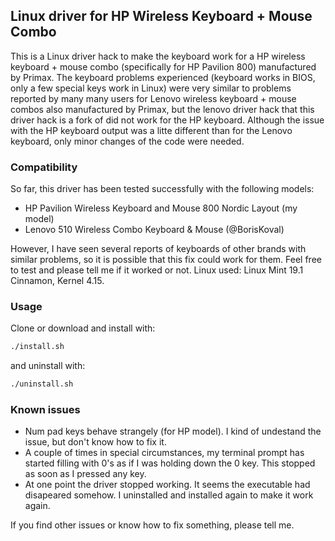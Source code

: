 ## Linux driver for HP Wireless Keyboard + Mouse Combo

This is a Linux driver hack to make the keyboard work for a HP wireless keyboard + mouse combo (specifically for HP Pavilion 800) manufactured by Primax. The keyboard problems experienced (keyboard works in BIOS, only a few special keys work in Linux) were very similar to problems reported by many many users for Lenovo wireless keyboard + mouse combos also manufactured by Primax, but the lenovo driver hack that this driver hack is a fork of did not work for the HP keyboard. Although the issue with the HP keyboard output was a litte different than for the Lenovo keyboard, only minor changes of the code were needed.

### Compatibility
So far, this driver has been tested successfully with the following models:

* HP Pavilion Wireless Keyboard and Mouse 800 Nordic Layout (my model)
* Lenovo 510 Wireless Combo Keyboard & Mouse (@BorisKoval)

However, I have seen several reports of keyboards of other brands with similar problems, so it is possible that this fix could work for them. Feel free to test and please tell me if it worked or not. Linux used: Linux Mint 19.1 Cinnamon, Kernel 4.15.

### Usage
Clone or download and install with:

```bash
./install.sh
```

and uninstall with:

```bash
./uninstall.sh
```

### Known issues
* Num pad keys behave strangely (for HP model). I kind of undestand the issue, but don't know how to fix it.
* A couple of times in special circumstances, my terminal prompt has started filling with 0's as if I was holding down the 0 key. This stopped as soon as I pressed any key.
* At one point the driver stopped working. It seems the executable had disapeared somehow. I uninstalled and installed again to make it work again.

If you find other issues or know how to fix something, please tell me.

